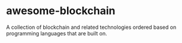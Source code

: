# awesome-blockchain

A collection of blockchain and related technologies ordered based on programming languages that are built on.
